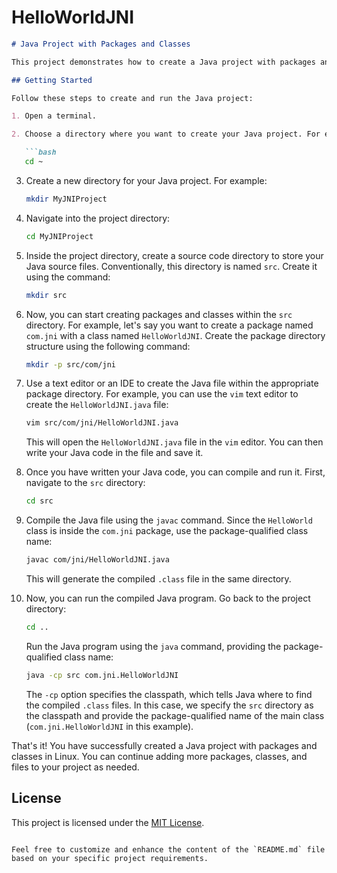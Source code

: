 # HelloWorldJNI

```markdown
# Java Project with Packages and Classes

This project demonstrates how to create a Java project with packages and classes in Linux.

## Getting Started

Follow these steps to create and run the Java project:

1. Open a terminal.

2. Choose a directory where you want to create your Java project. For example, if you want to create it in your home directory, you can navigate to it using the command:

   ```bash
   cd ~
   ```

3. Create a new directory for your Java project. For example:

   ```bash
   mkdir MyJNIProject
   ```

4. Navigate into the project directory:

   ```bash
   cd MyJNIProject
   ```

5. Inside the project directory, create a source code directory to store your Java source files. Conventionally, this directory is named `src`. Create it using the command:

   ```bash
   mkdir src
   ```

6. Now, you can start creating packages and classes within the `src` directory. For example, let's say you want to create a package named `com.jni` with a class named `HelloWorldJNI`. Create the package directory structure using the following command:

   ```bash
   mkdir -p src/com/jni
   ```

7. Use a text editor or an IDE to create the Java file within the appropriate package directory. For example, you can use the `vim` text editor to create the `HelloWorldJNI.java` file:

   ```bash
   vim src/com/jni/HelloWorldJNI.java
   ```

   This will open the `HelloWorldJNI.java` file in the `vim` editor. You can then write your Java code in the file and save it.

8. Once you have written your Java code, you can compile and run it. First, navigate to the `src` directory:

   ```bash
   cd src
   ```

9. Compile the Java file using the `javac` command. Since the `HelloWorld` class is inside the `com.jni` package, use the package-qualified class name:

   ```bash
   javac com/jni/HelloWorldJNI.java
   ```

   This will generate the compiled `.class` file in the same directory.

10. Now, you can run the compiled Java program. Go back to the project directory:

    ```bash
    cd ..
    ```

    Run the Java program using the `java` command, providing the package-qualified class name:

    ```bash
    java -cp src com.jni.HelloWorldJNI
    ```

    The `-cp` option specifies the classpath, which tells Java where to find the compiled `.class` files. In this case, we specify the `src` directory as the classpath and provide the package-qualified name of the main class (`com.jni.HelloWorldJNI` in this example).

That's it! You have successfully created a Java project with packages and classes in Linux. You can continue adding more packages, classes, and files to your project as needed.

## License

This project is licensed under the [MIT License](LICENSE).
```

Feel free to customize and enhance the content of the `README.md` file based on your specific project requirements.
